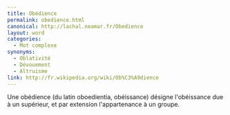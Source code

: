 ```yaml
---
title: Obédience
permalink: obedience.html
canonical: http://lachal.neamar.fr/Obedience
layout: word
categories:
  - Mot complexe
synonyms:
  - Oblativité
  - Dévouement
  - Altruisme
link: http://fr.wikipedia.org/wiki/Ob%C3%A9dience
---
```


Une obédience (du latin oboedientia, obéissance) désigne l'obéissance due à un supérieur, et par extension l'appartenance à un groupe.

